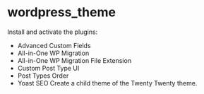 # wordpress_theme
Install and activate the plugins:
- Advanced Custom Fields
- All-in-One WP Migration
- All-in-One WP Migration File Extension
- Custom Post Type UI
- Post Types Order
- Yoast SEO
Create a child theme of the Twenty Twenty theme.
